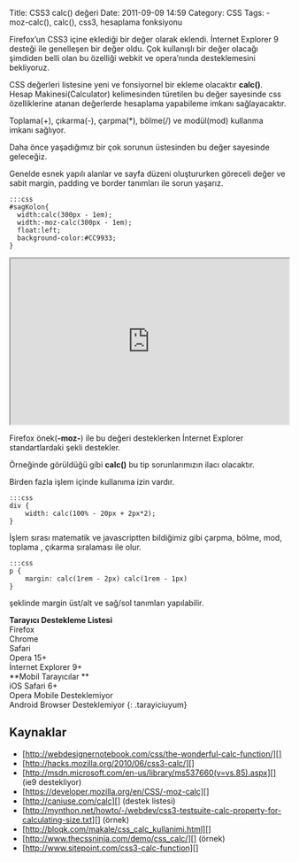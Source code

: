Title: CSS3 calc() değeri
Date: 2011-09-09 14:59
Category: CSS
Tags: -moz-calc(), calc(), css3, hesaplama fonksiyonu

Firefox’un CSS3 içine eklediği bir değer olarak eklendi. İnternet
Explorer 9 desteği ile genelleşen bir değer oldu. Çok kullanışlı bir
değer olacağı şimdiden belli olan bu özelliği webkit ve opera’nında
desteklemesini bekliyoruz.

CSS değerleri listesine yeni ve fonsiyornel bir ekleme olacaktır
**calc()**. Hesap Makinesi(Calculator) kelimesinden türetilen bu değer
sayesinde css özelliklerine atanan değerlerde hesaplama yapabileme
imkanı sağlayacaktır.

Toplama(+), çıkarma(-), çarpma(*), bölme(/) ve modül(mod) kullanma
imkanı sağlıyor.

Daha önce yaşadığımız bir çok sorunun üstesinden bu değer sayesinde
geleceğiz.

Genelde esnek yapılı alanlar ve sayfa düzeni oluştururken göreceli değer
ve sabit margin, padding ve border tanımları ile sorun yaşarız.   

	:::css
	#sagKolon{
	  width:calc(300px - 1em);
	  width:-moz-calc(300px - 1em);
	  float:left;
	  background-color:#CC9933;
	}
	
<iframe style="width: 100%; height: 300px" src="http://jsfiddle.net/fatihhayri/VaBqn/3/embedded/css,result,html"></iframe>

Firefox önek(**-moz-**) ile bu değeri desteklerken İnternet Explorer
standartlardaki şekli destekler.

Örneğinde görüldüğü gibi **calc()** bu tip sorunlarımızın ilacı
olacaktır.

Birden fazla işlem içinde kullanıma izin vardır.  

	:::css
	div {
	    width: calc(100% - 20px + 2px*2); 
	}

İşlem sırası matematik ve javascriptten bildiğimiz gibi çarpma, bölme,
mod, toplama , çıkarma sıralaması ile olur.  

	:::css
	p {
	    margin: calc(1rem - 2px) calc(1rem - 1px)
	}

şeklinde margin üst/alt ve sağ/sol tanımları yapılabilir.   

**Tarayıcı Destekleme Listesi**   
Firefox   
Chrome   
Safari   
Opera 15+   
İnternet Explorer 9+   
**Mobil Tarayıcılar **   
iOS Safari 6+   
Opera Mobile Desteklemiyor  
Android Browser Desteklemiyor
{: .tarayiciuyum}

## Kaynaklar

-   [http://webdesignernotebook.com/css/the-wonderful-calc-function/][]
-   [http://hacks.mozilla.org/2010/06/css3-calc/][]
-   [http://msdn.microsoft.com/en-us/library/ms537660(v=vs.85).aspx][] (ie9 destekliyor)
-   [https://developer.mozilla.org/en/CSS/-moz-calc][]
-   [http://caniuse.com/calc][] (destek listesi)
-   [http://mynthon.net/howto/-/webdev/css3-testsuite-calc-property-for-calculating-size.txt][] (örnek)
-   [http://bloqk.com/makale/css_calc_kullanimi.html][]
-   [http://www.thecssninja.com/demo/css_calc/][] (örnek)
-   [http://www.sitepoint.com/css3-calc-function][]

  [http://webdesignernotebook.com/css/the-wonderful-calc-function/]: http://webdesignernotebook.com/css/the-wonderful-calc-function/
  [http://hacks.mozilla.org/2010/06/css3-calc/]: http://hacks.mozilla.org/2010/06/css3-calc/
  [http://msdn.microsoft.com/en-us/library/ms537660(v=vs.85).aspx]: http://msdn.microsoft.com/en-us/library/ms537660(v=vs.85).aspx
  [https://developer.mozilla.org/en/CSS/-moz-calc]: https://developer.mozilla.org/en/CSS/-moz-calc
  [http://caniuse.com/calc]: http://caniuse.com/calc
  [http://mynthon.net/howto/-/webdev/css3-testsuite-calc-property-for-calculating-size.txt]: http://mynthon.net/howto/-/webdev/css3-testsuite-calc-property-for-calculating-size.txt
  [http://bloqk.com/makale/css_calc_kullanimi.html]: http://bloqk.com/makale/css_calc_kullanimi.html
  [http://www.thecssninja.com/demo/css_calc/]: http://www.thecssninja.com/demo/css_calc/
  [http://www.sitepoint.com/css3-calc-function]: http://www.sitepoint.com/css3-calc-function
